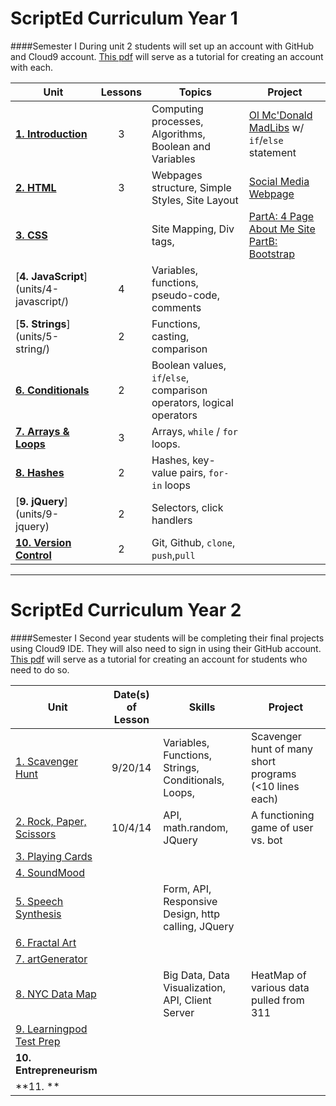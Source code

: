 ScriptEd Curriculum Year 1
===================
####Semester I
 During unit 2 students will set up an account with GitHub and Cloud9 account. [This pdf](gitHubCloud9Setup/Cloud9GitHubSetup.pdf) will serve as a tutorial for creating an account with each. 

| Unit  | Lessons | Topics | Project |
|-------|:-------:|------|--------------|
| [**1. Introduction**](units/1-introduction/)| 3 | Computing processes, Algorithms, Boolean and Variables | [Ol Mc'Donald MadLibs](units/1-introduction/lessons/3-variablesLogic) w/ `if`/`else` statement | N/A |
| [**2. HTML**](units/2-HTML/)| 3 | Webpages structure, Simple Styles, Site Layout |[Social Media Webpage](units/2-HTML/lessons/4-project)   |
| [**3. CSS**](units/3-CSS/)|  | Site Mapping, Div tags,  | [PartA: 4 Page About Me Site](units/3-CSS/lessons/2-pagesStyles)   [PartB: Bootstrap](units/3-CSS/lessons/projectPartB)  | 
| [**4. JavaScript**] (units/4-javascript/) | 4 | Variables, functions, pseudo-code, comments |  | 
| [**5. Strings**] (units/5-string/) | 2  | Functions, casting, comparison |  | 
| [**6. Conditionals**](units/6-conditional/) | 2  | Boolean values, `if`/`else`, comparison operators, logical operators | | 
| [**7. Arrays & Loops**](units/7-array-loop/) | 3  | Arrays, `while` / `for` loops. | | 
| [**8. Hashes**](units/8-hash) | 2  | Hashes, key-value pairs, `for-in` loops  |  | 
| [**9. jQuery**] (units/9-jquery)| 2 | Selectors, click handlers |  |
| [**10. Version Control**](units/10-versioncontrol) | 2  | Git, Github, `clone`, `push`,`pull` |   
  
 
---

ScriptEd Curriculum Year 2
=========================
####Semester I
 Second year students will be completing their final projects using Cloud9 IDE. They will also need to sign in using their GitHub account. [This pdf](gitHubCloud9Setup/Cloud9GitHubSetup.pdf) will serve as a tutorial for creating an account for students who need to do so. 

| Unit  | Date(s) of Lesson | Skills | Project | 
|-------|:-------:|------|--------------|
| [1. Scavenger Hunt](unitsYear2/1-JShunt)| 9/20/14 | Variables, Functions, Strings, Conditionals, Loops, | Scavenger hunt of many short programs (<10 lines each) |
| [2. Rock, Paper, Scissors](unitsYear2/2-RPS)| 10/4/14 | API, math.random, JQuery | A functioning game of user vs. bot |
| [3. Playing Cards](unitsYear2/3-playingCards)|  |  |  | 
| [4. SoundMood](unitsYear2/4-soundMood) |  |  |  | 
| [5. Speech Synthesis](unitsYear2/5-speechSynthesis) |   | Form, API, Responsive Design, http calling, JQuery |  | 
| [6. Fractal Art](unitsYear2/6-fractalArt)|   |  | | 
| [7. artGenerator](unitsYear2/7-artGenerator) |   |  | | 
| [8. NYC Data Map](unitsYear2/8-dataMap) |   | Big Data, Data Visualization, API, Client Server  | HeatMap of various data pulled from 311 | 
| [9. Learningpod Test Prep](unitsYear2/9-learningpod) |   |   |  | 
| **10. Entrepreneurism** |  |  |  |
| **11. ** |   | | 
